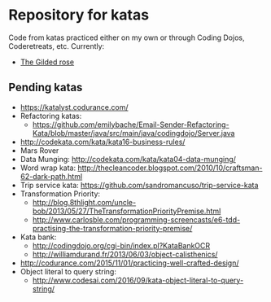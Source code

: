 # Repository for katas


Code from katas practiced either on my own or through Coding Dojos, Coderetreats, etc.
Currently:
* [The Gilded rose](./gilded-rose/README.md)


## Pending katas
* https://katalyst.codurance.com/
* Refactoring katas:
  * https://github.com/emilybache/Email-Sender-Refactoring-Kata/blob/master/java/src/main/java/codingdojo/Server.java
* http://codekata.com/kata/kata16-business-rules/
* Mars Rover
* Data Munging:  http://codekata.com/kata/kata04-data-munging/
* Word wrap kata: http://thecleancoder.blogspot.com/2010/10/craftsman-62-dark-path.html
* Trip service kata: https://github.com/sandromancuso/trip-service-kata
* Transformation Priority:
  * http://blog.8thlight.com/uncle-bob/2013/05/27/TheTransformationPriorityPremise.html
  * http://www.carlosble.com/programming-screencasts/e6-tdd-practising-the-transformation-priority-premise/
* Kata bank:
  * http://codingdojo.org/cgi-bin/index.pl?KataBankOCR
  * http://williamdurand.fr/2013/06/03/object-calisthenics/
* http://codurance.com/2015/11/01/practicing-well-crafted-design/
* Object literal to query string:
  * http://www.codesai.com/2016/09/kata-object-literal-to-query-string/
